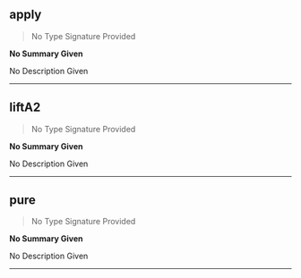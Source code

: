 
## apply

> No Type Signature Provided

__No Summary Given__

No Description Given

---

## liftA2

> No Type Signature Provided

__No Summary Given__

No Description Given

---

## pure

> No Type Signature Provided

__No Summary Given__

No Description Given

---

